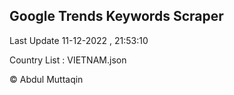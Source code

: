 

## Google Trends Keywords Scraper 
 
Last Update 11-12-2022 , 21:53:10

Country List :
VIETNAM.json



© Abdul Muttaqin 
